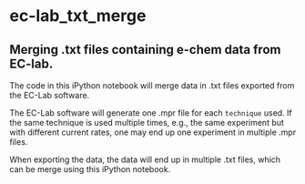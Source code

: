 # ec-lab_txt_merge

## Merging .txt files containing e-chem data from EC-lab.
The code in this iPython notebook will merge data in .txt files exported from 
the EC-Lab software.

The EC-Lab software will generate one .mpr file for each `technique` used.
If the same technique is used multiple times, e.g., the same experiment but with
different current rates, one may end up one experiment in multiple .mpr files.

When exporting the data, the data will end up in multiple .txt files, which can
be merge using this iPython notebook.
